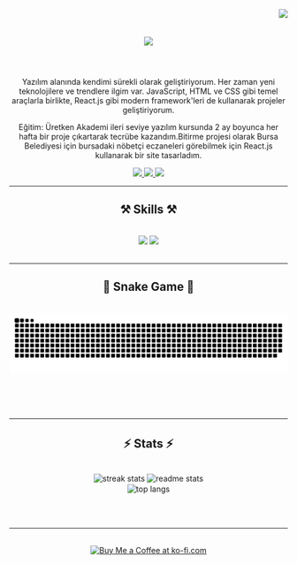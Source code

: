 <img align="right" src="https://visitor-badge.laobi.icu/badge?page_id=salesp07.salesp07" />

<h1 align="center">
    <img src="https://readme-typing-svg.herokuapp.com/?font=Righteous&size=35&center=true&vCenter=true&width=500&height=70&duration=4000&lines=MERBAHA!+👋;+Ben+Emirhan+Kurtay!;" />
</h1>



<br/>

<div align="center">
 
 Yazılım alanında kendimi sürekli olarak geliştiriyorum. Her zaman yeni teknolojilere ve trendlere ilgim var. JavaScript, HTML ve CSS gibi temel araçlarla birlikte, React.js gibi modern framework'leri de kullanarak projeler geliştiriyorum.

Eğitim: Üretken Akademi ileri seviye yazılım kursunda 2 ay boyunca her hafta bir proje çıkartarak tecrübe kazandım.Bitirme projesi olarak Bursa Belediyesi için bursadaki nöbetçi eczaneleri görebilmek için
React.js kullanarak bir site tasarladım.

 </div>
 
<div align="center"> 
  <a href="mailto:e.kurtay@hotmail.com">
    <img src="https://img.shields.io/badge/email-333333?style=for-the-badge&logo=gmail&logoColor=red" />
  </a>
  <a href="www.linkedin.com/in/emirhan-kurtay-672952122" target="_blank">
    <img src="https://img.shields.io/badge/LinkedIn-0077B5?style=for-the-badge&logo=linkedin&logoColor=white" target="_blank" />
  </a>
  <a href="mailto:e.kurtay@hotmail.com">
    <img src="https://img.shields.io/badge/Gmail-333333?style=for-the-badge&logo=gmail&logoColor=red" />
  </a>
  
</div>

 <hr/>
 
<h2 align="center">⚒️ Skills ⚒️</h2>
<br/>
<div align="center">
    <img src="https://skillicons.dev/icons?i=react,bootstrap,html,css,vscode,github,tailwind,git,r" />
    <img src="https://skillicons.dev/icons?i=nodejs,python,javascript,typescript,bootstrap" /><br>
</div>

<br/>
<hr/>

<div align="center">
  <h2>🐍 Snake Game 🐍</h2>
  <br>
  <img alt="snake eating my contributions" src="https://raw.githubusercontent.com/salesp07/salesp07/output/github-contribution-grid-snake.svg" />
  
  <br/><br/><br/>
</div>

<hr/>

<h2 align="center">⚡ Stats ⚡</h2>
<br>
<div align=center>
  <img width=390 src="https://github-readme-streak-stats-salesp07.vercel.app/?user=salesp07&count_private=true&theme=react&border_radius=10" alt="streak stats"/>
  <img width=390 src="https://github-readme-stats-salesp07.vercel.app/api?username=salesp07&count_private=true&show_icons=true&theme=react&rank_icon=github&border_radius=10" alt="readme stats" />
  <br/>
  <img width=325 align="center" src="https://github-readme-stats-salesp07.vercel.app/api/top-langs/?username=salesp07&hide=HTML&langs_count=8&layout=compact&theme=react&border_radius=10&size_weight=0.5&count_weight=0.5&exclude_repo=github-readme-stats" alt="top langs" />
</div>

<br/><br/>

<hr/>

<br/>

<div align="center">
<a href='https://ko-fi.com/V7V4RAK9C' target='_blank'><img height='64' style='border:0px;height:64px;' src='https://storage.ko-fi.com/cdn/kofi1.png?v=3' border='0' alt='Buy Me a Coffee at ko-fi.com' /></a>
</div>

<br/>
